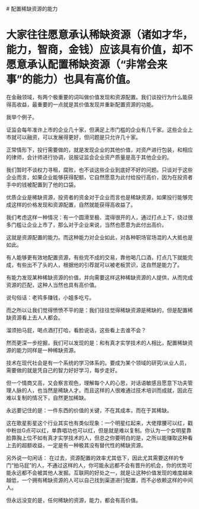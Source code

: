\# 配置稀缺资源的能力
<br>
# 大家往往愿意承认稀缺资源（诸如才华，能力，智商，金钱）应该具有价值，却不愿意承认配置稀缺资源（“非常会来事”的能力）也具有高价值。

在金融领域，有两个极重要的词叫做价值发现和资源配置。我们谈投行为什么能获得高收益，最重要的一点就是其价值发现并重新配置资源的功能。

我举个例子。

证监会每年准许上市的企业几十家，但满足上市门槛的企业有几千家。这些企业上市就可以融资，可以发展得更好，但问题是只允许几十家。

正常情形下，投行需要做的，就是发现企业的其他价值，对资产进行包装，和相应的律师，会计师进行协调，说服证监会企业资产质量是高于其他企业的。

我们暂时不谈权力寻租，腐败，也不谈这些企业到底好不好的问题。只谈对于这些企业而言，如果企业能够获得配额，它自然愿意为此付给投行高价，因为在投资者手中的钱被配置到了他的口袋。

优质企业是稀缺资源，投资者的资金对于企业而言也是稀缺资源，如果投行能够完成这样的价格发现和资源配置，自然就能获得高收益了。

我们考虑这样一种情况：有一个圆滑至极、混得很开的人，通过打点上下，绕过很多门槛让企业上市了，那么对于企业来说，当然也愿意为此付出高价。

这就是资源配置的能力。而这种能力对企业如此，对各种职场官场混的人大抵也是如此。

有人能够更有效地配置资源，有些完不成的交易，靠他喝几口酒，打点几下就能完成，有些出不了头的人，根据他的引荐就可以被老板赏识，这自然是能力了。

有能力发现某种稀缺资源的价值，并向需要这样这种稀缺资源的人提供，从而完成资源的匹配，这种人当然也具有高价值。

说句俗话：老鸨多赚钱，小姐多吃亏。

而之所以让我们觉得愤愤不平的是：我们往往觉得稀缺资源是稀缺的，但是配置稀缺资源看上去人人都会。

溜须拍马屁，喝点酒打打哈，看脸说话，这些看上去谁不会？

然而更深一步挖掘，我们可以发现的是：和有真才实学技术的人相比，配置稀缺资源的能力同样是一种稀缺资源。

技术在现代社会是有一个系统的学习体系的。要成为某个领域的研究/从业人员，需要做的就是凭自己的智力好好学习，每步走好。

但一个情商又高，又会察言观色，理解每个人的心思，对话语敏感且愿意下功夫管理人脉的人，也当然是稀缺人才。而且这样的人很难通过技术培训而成就，因此在难以复制的情况下，自然更加稀缺。

永远要记住的是：一件东西的价值的关键，不在其成本，而在于其稀缺。

这在歌星影星这个行业其实也有类似现象：一个明星红起来，大佬撑腰可以红，戳中粉丝G点可以红，单靠唱功也可以红，但是就是难以复制。你认为一个女明星靠脸靠胸上位不如有真才实学技术的人，但总之你要明白的是，之所以能赚取这种看上去的超额收益，一定是有一种极其没有替代性的稀缺资源。

另外说一句闲话： 在过去，资源配置的效率尤其低下，因此尤其需要这样的专门“拍马屁”的人，不通过这样的人，你可能永远都不会有晋升的机会，你的优势可能永远都不会被其他人发掘。互联网的好处之一，就是让这种价值发现的难度越来越低，一个拥有稀缺资源的人可以自己找到渠道进行配置，而不必依赖这样的中间人。

但永远没变的是，任何稀缺的资源，能力，都会有高价值。